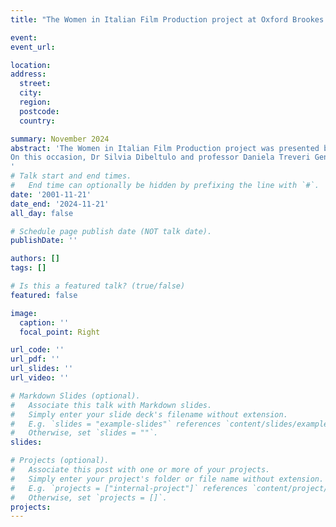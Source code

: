 ```yaml
---
title: "The Women in Italian Film Production project at Oxford Brookes University's EDIN Hub" 

event: 
event_url: 

location: 
address:
  street: 
  city:
  region: 
  postcode: 
  country: 

summary: November 2024
abstract: 'The Women in Italian Film Production project was presented by the team at the EDIN Hub event on November 21st, 2024. The event was part of a series organised by Oxford Brookes Univeristy’s Equality Diversity and Inclusion Research Network.
On this occasion, Dr Silvia Dibeltulo and professor Daniela Treveri Gennari discussed aspects of the research that highlight the challenges and complexities inherent in a project that adopts a feminist historiographical approach. After providing an overview of the project, Silvia and Daniela reflected on methodological questions in relation to the process of doing feminist film history through the archive and through oral history. They focussed on the example of collaborative work to explore how this issue is featured across archival documents and women’s stories. 
'
# Talk start and end times.
#   End time can optionally be hidden by prefixing the line with `#`.
date: '2001-11-21'
date_end: '2024-11-21'
all_day: false

# Schedule page publish date (NOT talk date).
publishDate: ''

authors: []
tags: []

# Is this a featured talk? (true/false)
featured: false

image:
  caption: ''
  focal_point: Right

url_code: ''
url_pdf: ''
url_slides: ''
url_video: ''

# Markdown Slides (optional).
#   Associate this talk with Markdown slides.
#   Simply enter your slide deck's filename without extension.
#   E.g. `slides = "example-slides"` references `content/slides/example-slides.md`.
#   Otherwise, set `slides = ""`.
slides:

# Projects (optional).
#   Associate this post with one or more of your projects.
#   Simply enter your project's folder or file name without extension.
#   E.g. `projects = ["internal-project"]` references `content/project/deep-learning/index.md`.
#   Otherwise, set `projects = []`.
projects:
---
```

